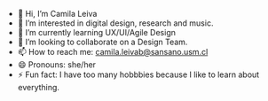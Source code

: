 - 👋 Hi, I’m Camila Leiva
- 👀 I’m interested in digital design, research and music.
- 🌱 I’m currently learning UX/UI/Agile Design
- 💞️ I’m looking to collaborate on a Design Team.
- 📫 How to reach me: camila.leivab@sansano.usm.cl
- 😄 Pronouns: she/her
- ⚡ Fun fact: I have too many hobbbies because I like to learn about everything.

<!---
Camileinl/Camileinl is a ✨ special ✨ repository because its `README.md` (this file) appears on your GitHub profile.
You can click the Preview link to take a look at your changes.
--->
